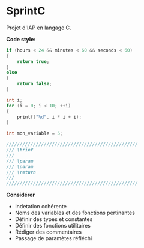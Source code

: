 # SprintC
Projet d'IAP en langage C. 

**Code style:**

```c
if (hours < 24 && minutes < 60 && seconds < 60)
{
    return true;
}
else
{
    return false;
}
```

```c
int i;
for (i = 0; i < 10; ++i) 
{
    printf("%d", i * i + i);
}
```

```c
int mon_variable = 5;
```

```c
/////////////////////////////////////////////////
/// \brief 
///
/// \param 
/// \param 
/// \return 
///
/////////////////////////////////////////////////   
```

**Considérer**
* Indetation cohérente                       
* Noms des variables et des fonctions pertinantes
* Définir des types et constantes
* Définir des fonctions utilitaires
* Rédiger des commentaires
* Passage de paramètes réfléchi
